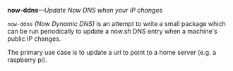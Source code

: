 **now-ddns**_—Update Now DNS when your IP changes_

`now-ddns` _(Now Dynamic DNS)_ is an attempt to write a small package which can be run periodically to update a now.sh DNS entry when a machine's public IP changes.

The primary use case is to update a url to point to a home server (e.g. a raspberry pi).


